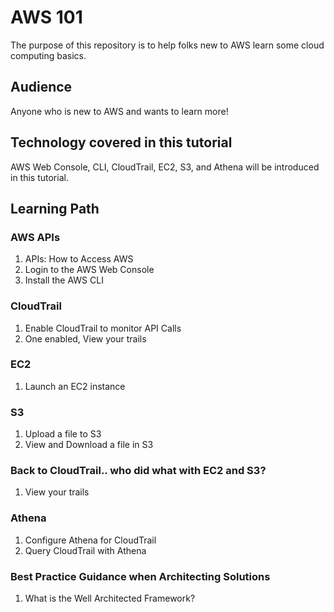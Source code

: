 # AWS 101
The purpose of this repository is to help folks new to AWS learn some cloud computing basics.

## Audience
Anyone who is new to AWS and wants to learn more!

## Technology covered in this tutorial
AWS Web Console, CLI, CloudTrail, EC2, S3, and Athena will be introduced in this tutorial.

## Learning Path

### AWS APIs
1. APIs: How to Access AWS
1. Login to the AWS Web Console
1. Install the AWS CLI

### CloudTrail
1. Enable CloudTrail to monitor API Calls
1. One enabled, View your trails

### EC2
1. Launch an EC2 instance

### S3
1. Upload a file to S3
1. View and Download a file in S3

### Back to CloudTrail.. who did what with EC2 and S3?
1. View your trails

### Athena
1. Configure Athena for CloudTrail
1. Query CloudTrail with Athena

### Best Practice Guidance when Architecting Solutions
1. What is the Well Architected Framework?
